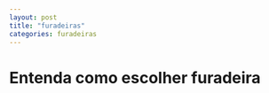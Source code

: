 ```yaml
---
layout: post
title: "furadeiras"
categories: furadeiras
---
```

<h1 <font face=satisfy>
Entenda como escolher furadeira
</h1> 
